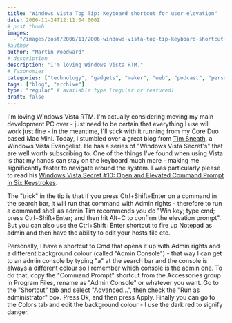 ```yaml
---
title: "Windows Vista Top Tip: Keyboard shortcut for user elevation"
date: 2006-11-24T12:11:04.000Z
# post thumb
images:
  - "/images/post/2006/11/2006-windows-vista-top-tip-keyboard-shortcut-for-user-elevation.jpg"
#author
author: "Martin Woodward"
# description
description: "I'm loving Windows Vista RTM."
# Taxonomies
categories: ["technology", "gadgets", "maker", "web", "podcast", "personal"]
tags: ["blog", "archive"]
type: "regular" # available type (regular or featured)
draft: false
---
```


I'm loving Windows Vista RTM. I'm actually considering moving my main development PC over - just need to be certain that everything I use will work just fine - in the meantime, I'll stick with it running from my Core Duo based Mac Mini. Today, I stumbled over a great blog from [Tim Sneath](http://blogs.msdn.com/tims/default.aspx), a Windows Vista Evangelist. He has a series of "Windows Vista Secret's" that are well worth subscribing to. One of the things I've found when using Vista is that my hands can stay on the keyboard much more - making me significantly faster to navigate around the system. I was particularly please to read his [Windows Vista Secret #10: Open and Elevated Command Prompt in Six Keystrokes](http://blogs.msdn.com/tims/archive/2006/11/02/windows-vista-secret-10-open-an-elevated-command-prompt-in-six-keystrokes.aspx).

The "trick" in the tip is that if you press Ctrl+Shift+Enter on a command in the search bar, it will run that command with Admin rights - therefore to run a command shell as admin Tim recommends you do "Win key; type cmd; press Ctrl+Shift+Enter; and then hit Alt+C to confirm the elevation prompt". But you can also use the Ctrl+Shift+Enter shortcut to fire up Notepad as admin and then have the ability to edit your hosts file etc.

Personally, I have a shortcut to Cmd that opens it up with Admin rights and a different background colour (called "Admin Console") - that way I can get to an admin console by typing "a" at the search bar and the console is always a different colour so I remember which console is the admin one. To do that, copy the "Command Prompt" shortcut from the Accessories group in Program Files, rename as "Admin Console" or whatever you want. Go to the "Shortcut" tab and select "Advanced...", then check the "Run as administrator" box. Press Ok, and then press Apply. Finally you can go to the Colors tab and edit the background colour - I use the dark red to signify danger.
